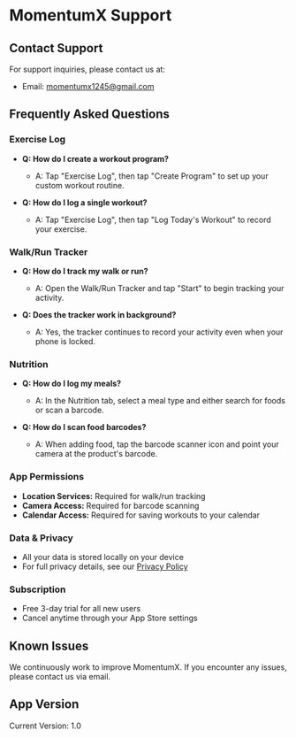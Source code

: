 # MomentumX Support

## Contact Support
For support inquiries, please contact us at:
- Email: momentumx1245@gmail.com

## Frequently Asked Questions

### Exercise Log
- **Q: How do I create a workout program?**
  - A: Tap "Exercise Log", then tap "Create Program" to set up your custom workout routine.

- **Q: How do I log a single workout?**
  - A: Tap "Exercise Log", then tap "Log Today's Workout" to record your exercise.

### Walk/Run Tracker
- **Q: How do I track my walk or run?**
  - A: Open the Walk/Run Tracker and tap "Start" to begin tracking your activity.

- **Q: Does the tracker work in background?**
  - A: Yes, the tracker continues to record your activity even when your phone is locked.

### Nutrition
- **Q: How do I log my meals?**
  - A: In the Nutrition tab, select a meal type and either search for foods or scan a barcode.

- **Q: How do I scan food barcodes?**
  - A: When adding food, tap the barcode scanner icon and point your camera at the product's barcode.

### App Permissions
- **Location Services:** Required for walk/run tracking
- **Camera Access:** Required for barcode scanning
- **Calendar Access:** Required for saving workouts to your calendar

### Data & Privacy
- All your data is stored locally on your device
- For full privacy details, see our [Privacy Policy](https://[your-github-username].github.io/MomentumX-Privacy/)

### Subscription
- Free 3-day trial for all new users
- Cancel anytime through your App Store settings

## Known Issues
We continuously work to improve MomentumX. If you encounter any issues, please contact us via email.

## App Version
Current Version: 1.0
